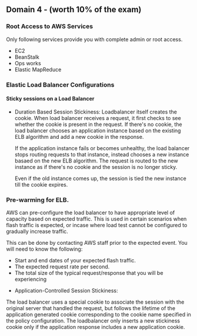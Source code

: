 ## Domain 4 -  (worth 10% of the exam)

### Root Access to AWS Services

Only following services provide you with complete admin or root access.

* EC2
* BeanStalk
* Ops works
* Elastic MapReduce

### Elastic Load Balancer Configurations

#### Sticky sessions on a Load Balancer

* Duration Based Session Stickiness:
  Loadbalancer itself creates the cookie. When load balancer receives a request, it first checks to see whether the cookie is present in the request. If there's no cookie, the load balancer chooses an application instance based on the existing ELB algorithm and add a new cookie in the response. 

  If the application instance fails or becomes unhealthy, the load balancer stops routing requests to that instance, instead chooses a new instance basaed on the new ELB algorithm. The request is routed to the new instance as if there's no cookie and the session is no longer sticky.

  Even if the old instance comes up, the session is tied the new instance till the cookie expires.

### Pre-warming for ELB.

AWS can pre-configure the load balancer to have appropriate level of capacity based on expected traffic.
This is used in certain scenarios when flash traffic is expected, or incase where load test cannot be configured to gradually increase traffic.

This can be done by contacting AWS staff prior to the expected event. You will need to know the following:
- Start and end dates of your expected flash traffic.
- The expected request rate per second.
- The total size of the typical request/response that you will be experiencing



* Application-Controlled Session Stickiness:

The load balancer uses a special cookie to associate the session with the original server that handled the request, but follows the lifetime of the application generated cookie corresponding to the cookie name specified in the policy configuration.
The loadbalancer only inserts a new stickiness cookie only if the application response includes a new application cookie.


